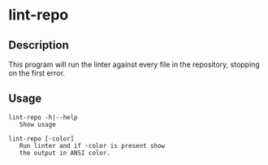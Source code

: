 lint-repo
=========

## Description
This program will run the linter against every
file in the repository, stopping on the first error.

## Usage
```text
lint-repo -h|--help 
   Show usage
   
lint-repo [-color]
   Run linter and if -color is present show
   the output in ANSI color.
```
